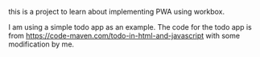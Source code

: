 this is a project to learn about implementing PWA using workbox.

I am using a simple todo app as an example.  The code for the todo app is from https://code-maven.com/todo-in-html-and-javascript with some modification by me.

